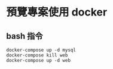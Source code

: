 預覽專案使用 docker
===================

bash 指令
---------

```
docker-compose up -d mysql
docker-compose kill web
docker-compose up -d web
```
